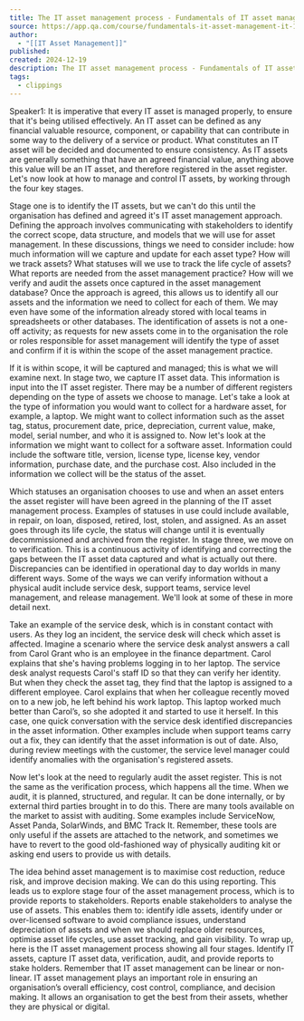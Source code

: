 ```yaml
---
title: The IT asset management process - Fundamentals of IT asset management | IT | Lesson | QA Platform
source: https://app.qa.com/course/fundamentals-it-asset-management-it-1698/it-asset-management-process/?context_id=13246&context_resource=lp
author:
  - "[[IT Asset Management]]"
published: 
created: 2024-12-19
description: The IT asset management process - Fundamentals of IT asset management | IT | lesson from QA Platform. Start learning today with our digital training solutions.
tags:
  - clippings
---
```

Speaker1: It is imperative that every IT asset is managed properly, to ensure that it's being utilised effectively. An IT asset can be defined as any financial valuable resource, component, or capability that can contribute in some way to the delivery of a service or product. What constitutes an IT asset will be decided and documented to ensure consistency. As IT assets are generally something that have an agreed financial value, anything above this value will be an IT asset, and therefore registered in the asset register. Let's now look at how to manage and control IT assets, by working through the four key stages.  

Stage one is to identify the IT assets, but we can't do this until the organisation has defined and agreed it's IT asset management approach. Defining the approach involves communicating with stakeholders to identify the correct scope, data structure, and models that we will use for asset management. In these discussions, things we need to consider include: how much information will we capture and update for each asset type? How will we track assets? What statuses will we use to track the life cycle of assets? What reports are needed from the asset management practice? How will we verify and audit the assets once captured in the asset management database? Once the approach is agreed, this allows us to identify all our assets and the information we need to collect for each of them. We may even have some of the information already stored with local teams in spreadsheets or other databases. The identification of assets is not a one\-off activity; as requests for new assets come in to the organisation the role or roles responsible for asset management will identify the type of asset and confirm if it is within the scope of the asset management practice.  

If it is within scope, it will be captured and managed; this is what we will examine next. In stage two, we capture IT asset data. This information is input into the IT asset register. There may be a number of different registers depending on the type of assets we choose to manage. Let's take a look at the type of information you would want to collect for a hardware asset, for example, a laptop. We might want to collect information such as the asset tag, status, procurement date, price, depreciation, current value, make, model, serial number, and who it is assigned to. Now let's look at the information we might want to collect for a software asset. Information could include the software title, version, license type, license key, vendor information, purchase date, and the purchase cost. Also included in the information we collect will be the status of the asset.  

Which statuses an organisation chooses to use and when an asset enters the asset register will have been agreed in the planning of the IT asset management process. Examples of statuses in use could include available, in repair, on loan, disposed, retired, lost, stolen, and assigned. As an asset goes through its life cycle, the status will change until it is eventually decommissioned and archived from the register. In stage three, we move on to verification. This is a continuous activity of identifying and correcting the gaps between the IT asset data captured and what is actually out there. Discrepancies can be identified in operational day to day worlds in many different ways. Some of the ways we can verify information without a physical audit include service desk, support teams, service level management, and release management. We'll look at some of these in more detail next.  

Take an example of the service desk, which is in constant contact with users. As they log an incident, the service desk will check which asset is affected. Imagine a scenario where the service desk analyst answers a call from Carol Grant who is an employee in the finance department. Carol explains that she's having problems logging in to her laptop. The service desk analyst requests Carol's staff ID so that they can verify her identity. But when they check the asset tag, they find that the laptop is assigned to a different employee. Carol explains that when her colleague recently moved on to a new job, he left behind his work laptop. This laptop worked much better than Carol’s, so she adopted it and started to use it herself. In this case, one quick conversation with the service desk identified discrepancies in the asset information. Other examples include when support teams carry out a fix, they can identify that the asset information is out of date. Also, during review meetings with the customer, the service level manager could identify anomalies with the organisation's registered assets.  

Now let's look at the need to regularly audit the asset register. This is not the same as the verification process, which happens all the time. When we audit, it is planned, structured, and regular. It can be done internally, or by external third parties brought in to do this. There are many tools available on the market to assist with auditing. Some examples include ServiceNow, Asset Panda, SolarWinds, and BMC Track It. Remember, these tools are only useful if the assets are attached to the network, and sometimes we have to revert to the good old\-fashioned way of physically auditing kit or asking end users to provide us with details.  

The idea behind asset management is to maximise cost reduction, reduce risk, and improve decision making. We can do this using reporting. This leads us to explore stage four of the asset management process, which is to provide reports to stakeholders. Reports enable stakeholders to analyse the use of assets. This enables them to: identify idle assets, identify under or over\-licensed software to avoid compliance issues, understand depreciation of assets and when we should replace older resources, optimise asset life cycles, use asset tracking, and gain visibility. To wrap up, here is the IT asset management process showing all four stages. Identify IT assets, capture IT asset data, verification, audit, and provide reports to stake holders. Remember that IT asset management can be linear or non\-linear. IT asset management plays an important role in ensuring an organisation’s overall efficiency, cost control, compliance, and decision making. It allows an organisation to get the best from their assets, whether they are physical or digital.